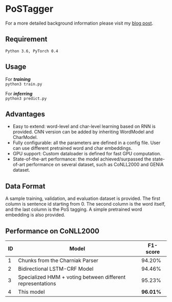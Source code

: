 # PoSTagger
For a more detailed background information please visit my [blog post]().
## Requirement
```
Python 3.6, PyTorch 0.4
```
## Usage
For ***training*** <br>
`python3 train.py`

For ***inferring*** <br>
`python3 predict.py`

## Advantages
* Easy to extend: word-level and char-level learning based on RNN is provided. CNN version can be added by inheriting WordModel and CharModel.
* Fully configurable: all the parameters are defined in a config file. User can use different pretrained word and char embeddings.
* GPU support: Custom dataloader is defined for fast GPU computation.
* State-of-the-art performance: the model achieved/surpassed the state-of-art performance on several dataset, such as CoNLL2000 and GENIA dataset.


## Data Format
A sample training, validation, and evaluation dataset is provided. The first column is sentence id starting from 0. The second column is the word itself, and the last column is the PoS tagging. A simple pretrained word embedding is also provided.

## Performance on CoNLL2000
|ID| Model |F1-score   
|---|--------- | --------
|1| Chunks from the Charniak Parser | 94.20%
|2| Bidirectional LSTM-CRF Model | 94.46%
|3| Specialized HMM + voting between different representations |  95.23%
|4| This model | **96.01%** 
